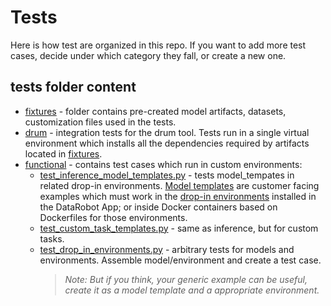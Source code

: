 # Tests
Here is how test are organized in this repo. If you want to add more test cases, decide under which category they fall, or create a new one.


## tests folder content

- [fixtures](fixtures) - folder contains pre-created model artifacts, datasets, customization files used in the tests. 
- [drum](drum) - integration tests for the drum tool. Tests run in a single virtual environment which installs all the dependencies required by artifacts located in [fixtures](#fixtures). 
- [functional](functional) - contains test cases which run in custom environments:
    - [test_inference_model_templates.py](functional/test_inference_model_templates.py) - tests model_tempates in related drop-in environments. [Model templates](../model_templates) are customer facing examples which must work in the [drop-in environments](../public_dropin_environments) installed in the DataRobot App; or inside Docker containers based on Dockerfiles for those environments.
    - [test_custom_task_templates.py](functional/test_custom_task_templates.py) - same as inference, but for custom tasks.
    - [test_drop_in_environments.py](functional/test_drop_in_environments.py) - arbitrary tests for models and environments. Assemble model/environment and create a test case.
        > *Note: But if you think, your generic example can be useful, create it as a model template and a appropriate environment.*
